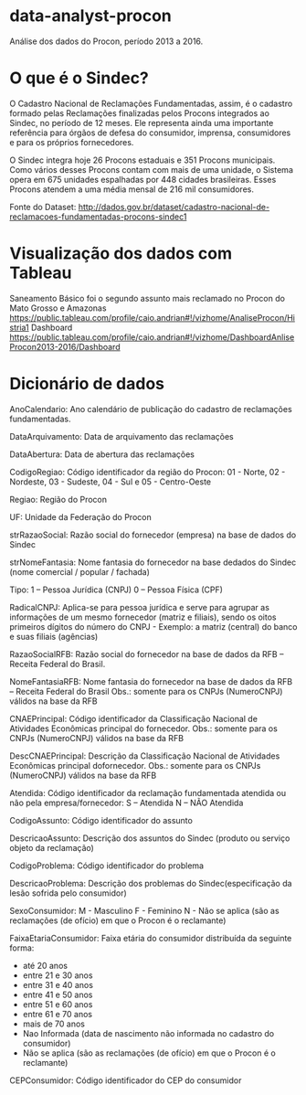 # data-analyst-procon

Análise dos dados do Procon, período 2013 a 2016.

# O que é o Sindec?

O Cadastro Nacional de Reclamações Fundamentadas, assim, é o cadastro formado pelas Reclamações finalizadas pelos Procons integrados ao Sindec, no período de 12 meses. Ele representa ainda uma importante referência para órgãos de defesa do consumidor, imprensa, consumidores e para os próprios fornecedores. 

O Sindec integra hoje 26 Procons estaduais e 351 Procons municipais. Como vários desses Procons contam com mais de uma unidade, o Sistema opera em 675 unidades espalhadas por 448 cidades brasileiras. Esses Procons atendem a uma média mensal de 216 mil consumidores.

Fonte do Dataset: http://dados.gov.br/dataset/cadastro-nacional-de-reclamacoes-fundamentadas-procons-sindec1

# Visualização dos dados com Tableau

Saneamento Básico foi o segundo assunto mais reclamado no Procon do Mato Grosso e Amazonas 
https://public.tableau.com/profile/caio.andrian#!/vizhome/AnaliseProcon/Histria1
Dashboard
https://public.tableau.com/profile/caio.andrian#!/vizhome/DashboardAnliseProcon2013-2016/Dashboard


# Dicionário de dados

AnoCalendario: Ano calendário de publicação do cadastro de reclamações fundamentadas.

DataArquivamento: Data de arquivamento das reclamações

DataAbertura: Data de abertura das reclamações

CodigoRegiao: Código identificador da região do Procon: 01 - Norte, 02 - Nordeste, 03 - Sudeste, 04 - Sul e 05 - Centro-Oeste

Regiao: Região do Procon

UF: Unidade da Federação do Procon

strRazaoSocial: Razão social do fornecedor (empresa) na base de dados do Sindec

strNomeFantasia: Nome fantasia do fornecedor na base dedados do Sindec (nome comercial / popular / fachada)

Tipo: 1 – Pessoa Jurídica (CNPJ) 0 – Pessoa Física (CPF)

RadicalCNPJ: Aplica-se para pessoa jurídica e serve para agrupar as informações de um mesmo fornecedor (matriz e filiais), sendo os oitos primeiros dígitos do número do CNPJ - Exemplo: a matriz (central) do banco e suas filiais (agências)

RazaoSocialRFB: Razão social do fornecedor na base de dados da RFB – Receita Federal do Brasil.

NomeFantasiaRFB: Nome fantasia do fornecedor na base de dados da RFB – Receita Federal do Brasil Obs.: somente para os CNPJs (NumeroCNPJ) válidos na base da RFB

CNAEPrincipal: Código identificador da Classificação Nacional de Atividades Econômicas principal do fornecedor. Obs.: somente para os CNPJs (NumeroCNPJ) válidos na base da RFB

DescCNAEPrincipal: Descrição da Classificação Nacional de Atividades Econômicas principal dofornecedor. Obs.: somente para os CNPJs (NumeroCNPJ) válidos na base da RFB

Atendida: Código identificador da reclamação fundamentada atendida ou não pela empresa/fornecedor: S – Atendida N – NÃO Atendida

CodigoAssunto: Código identificador do assunto

DescricaoAssunto: Descrição dos assuntos do Sindec (produto ou serviço objeto da reclamação)

CodigoProblema: Código identificador do problema

DescricaoProblema: Descrição dos problemas do Sindec(especificação da lesão sofrida pelo consumidor)

SexoConsumidor: M - Masculino F - Feminino N - Não se aplica (são as reclamações (de ofício) em que o Procon é o reclamante)

FaixaEtariaConsumidor: Faixa etária do consumidor distribuída da
seguinte forma: 
- até 20 anos
- entre 21 e 30 anos
- entre 31 e 40 anos
- entre 41 e 50 anos
- entre 51 e 60 anos
- entre 61 e 70 anos
- mais de 70 anos
- Nao Informada (data de nascimento não
informada no cadastro do consumidor)
- Não se aplica (são as reclamações (de
ofício) em que o Procon é o reclamante)

CEPConsumidor: Código identificador do CEP do consumidor
